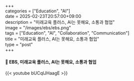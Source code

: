 +++  
categories = ["Education", "AI"]  
date = 2025-02-23T20:57:00+09:00  
description = "미래교육 플러스, AI는 못해요, 소통과 협업"  
image = "/images/ebs/ebs.png"  
tags = ["Education", "AI", "Collaboration", "Communication"]  
title = "미래교육 플러스, AI는 못해요, 소통과 협업"  
type = "post"  
+++  

#### 🚀 EBS, 미래교육 플러스, AI는 못해요, 소통과 협업

{{< youtube bUCqlJHaagE >}}
